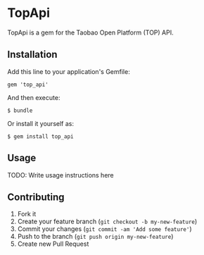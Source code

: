 # TopApi

TopApi is a gem for the Taobao Open Platform (TOP) API.

## Installation

Add this line to your application's Gemfile:

    gem 'top_api'

And then execute:

    $ bundle

Or install it yourself as:

    $ gem install top_api

## Usage

TODO: Write usage instructions here

## Contributing

1. Fork it
2. Create your feature branch (`git checkout -b my-new-feature`)
3. Commit your changes (`git commit -am 'Add some feature'`)
4. Push to the branch (`git push origin my-new-feature`)
5. Create new Pull Request
